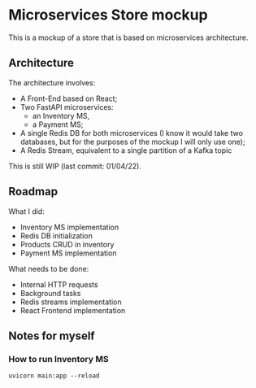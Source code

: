# Microservices Store mockup

This is a mockup of a store that is based on microservices architecture.

## Architecture

The architecture involves:

- A Front-End based on React;
- Two FastAPI microservices:
    - an Inventory MS,
    - a Payment MS;
- A single Redis DB for both microservices (I know it would take two databases, but for the purposes of the mockup I will only use one);
- A Redis Stream, equivalent to a single partition of a Kafka topic

This is still WIP (last commit: 01/04/22).

## Roadmap

What I did:

- Inventory MS implementation
- Redis DB initialization
- Products CRUD in inventory
- Payment MS implementation

What needs to be done:

- Internal HTTP requests
- Background tasks
- Redis streams implementation
- React Frontend implementation

## Notes for myself

### How to run Inventory MS

    uvicorn main:app --reload